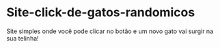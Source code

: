 # Site-click-de-gatos-randomicos
Site simples onde você pode clicar no botão e um novo gato vai surgir na sua telinha!
